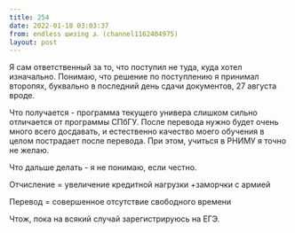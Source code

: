 ```yaml
---
title: 254
date: 2022-01-18 03:03:37
from: endless шизing ⍼ (channel1162404975)
layout: post
---
```


Я сам ответственный за то, что поступил не туда, куда хотел изначально. Понимаю, что решение по поступлению я принимал второпях, буквально в последний день сдачи документов, 27 августа вроде.

Что получается - программа текущего универа слишком сильно отличается от программы СПбГУ. После перевода нужно будет очень много всего досдавать, и естественно качество моего обучения в целом пострадает после перевода. При этом, учиться в РНИМУ я точно не желаю.

Что дальше делать - я не понимаю, если честно. 

Отчисление = увеличение кредитной нагрузки
+заморчки с армией

Перевод = совершенное отсутствие свободного времени


Чтож, пока на всякий случай зарегистрируюсь на ЕГЭ.
